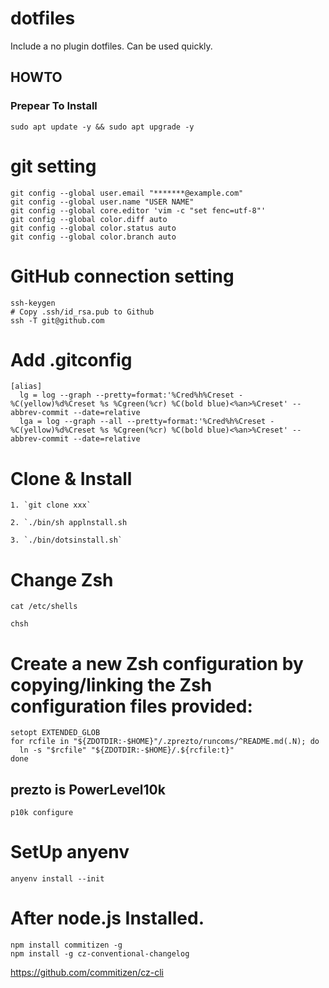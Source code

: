 dotfiles
===============

Include a no plugin dotfiles.
Can be used quickly.

## HOWTO ##

### Prepear To Install
```
sudo apt update -y && sudo apt upgrade -y
```

# git setting
```
git config --global user.email "*******@example.com"
git config --global user.name "USER NAME"
git config --global core.editor 'vim -c "set fenc=utf-8"'  
git config --global color.diff auto 
git config --global color.status auto
git config --global color.branch auto
```


# GitHub connection setting
```
ssh-keygen
# Copy .ssh/id_rsa.pub to Github
ssh -T git@github.com
```

# Add .gitconfig
```
[alias]
  lg = log --graph --pretty=format:'%Cred%h%Creset -%C(yellow)%d%Creset %s %Cgreen(%cr) %C(bold blue)<%an>%Creset' --abbrev-commit --date=relative
  lga = log --graph --all --pretty=format:'%Cred%h%Creset -%C(yellow)%d%Creset %s %Cgreen(%cr) %C(bold blue)<%an>%Creset' --abbrev-commit --date=relative
```

# Clone & Install
```
1. `git clone xxx`

2. `./bin/sh applnstall.sh

3. `./bin/dotsinstall.sh`
```

# Change Zsh
```
cat /etc/shells

chsh
```

# Create a new Zsh configuration by copying/linking the Zsh configuration files provided:
```
setopt EXTENDED_GLOB
for rcfile in "${ZDOTDIR:-$HOME}"/.zprezto/runcoms/^README.md(.N); do
  ln -s "$rcfile" "${ZDOTDIR:-$HOME}/.${rcfile:t}"
done
```

## prezto is PowerLevel10k

`p10k configure`

# SetUp anyenv
```
anyenv install --init
```

# After node.js Installed.
```
npm install commitizen -g
npm install -g cz-conventional-changelog
```

https://github.com/commitizen/cz-cli


